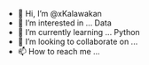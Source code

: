 - 👋 Hi, I’m @xKalawakan
- 👀 I’m interested in ... Data
- 🌱 I’m currently learning ... Python
- 💞️ I’m looking to collaborate on ...
- 📫 How to reach me ...

<!---
xKalawakan/xKalawakan is a ✨ special ✨ repository because its `README.md` (this file) appears on your GitHub profile.
You can click the Preview link to take a look at your changes.
--->
